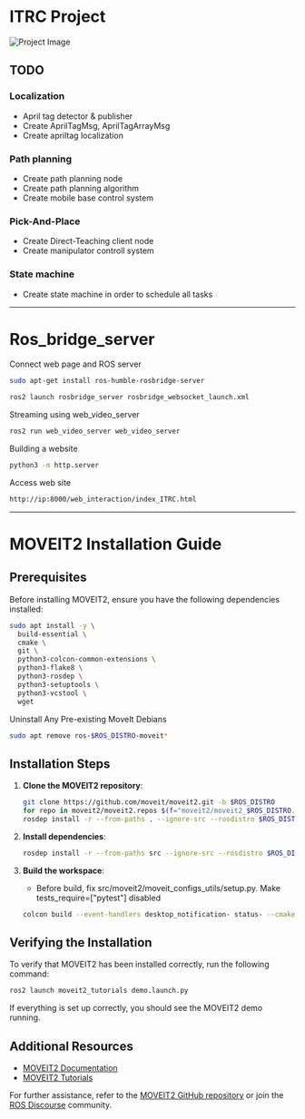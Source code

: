 # ITRC Project

![Project Image](https://www.chosun.com/resizer/v2/ZYPY6QMIOX2MLIDAHFVSAK3V4M.jpg?auth=a480083a83d7e5b8fe76e49a1e8a281f507b72ff882ef45ac6cbd58c99166ec0&width=300&height=300&smart=true)

## TODO

### Localization
- April tag detector & publisher
- Create AprilTagMsg, AprilTagArrayMsg
- Create apriltag localization

### Path planning
- Create path planning node
- Create path planning algorithm
- Create mobile base control system

### Pick-And-Place
- Create Direct-Teaching client node
- Create manipulator controll system

### State machine
- Create state machine in order to schedule all tasks

---

# Ros_bridge_server
Connect web page and ROS server
```bash
sudo apt-get install ros-humble-rosbridge-server
```
```bash
ros2 launch rosbridge_server rosbridge_websocket_launch.xml
```

Streaming using web_video_server
```bash
ros2 run web_video_server web_video_server
```

Building a website
```bash
python3 -m http.server
```

Access web site
```bash
http://ip:8000/web_interaction/index_ITRC.html
```

---

# MOVEIT2 Installation Guide

## Prerequisites

Before installing MOVEIT2, ensure you have the following dependencies installed:

```bash
sudo apt install -y \
  build-essential \
  cmake \
  git \
  python3-colcon-common-extensions \
  python3-flake8 \
  python3-rosdep \
  python3-setuptools \
  python3-vcstool \
  wget
```

Uninstall Any Pre-existing MoveIt Debians

```bash
sudo apt remove ros-$ROS_DISTRO-moveit*
```

## Installation Steps

1. **Clone the MOVEIT2 repository**:
    ```bash
    git clone https://github.com/moveit/moveit2.git -b $ROS_DISTRO
    for repo in moveit2/moveit2.repos $(f="moveit2/moveit2_$ROS_DISTRO.repos"; test -r $f && echo $f); do vcs import < "$repo"; done
    rosdep install -r --from-paths . --ignore-src --rosdistro $ROS_DISTRO -y
    ```

2. **Install dependencies**:
    ```bash
    rosdep install -r --from-paths src --ignore-src --rosdistro $ROS_DISTRO
    ```

3. **Build the workspace**:
    - Before build, fix src/moveit2/moveit_configs_utils/setup.py. Make tests_require=["pytest"] disabled
    ```bash
    colcon build --event-handlers desktop_notification- status- --cmake-args -DCMAKE_BUILD_TYPE=Release
    ```


## Verifying the Installation

To verify that MOVEIT2 has been installed correctly, run the following command:
```bash
ros2 launch moveit2_tutorials demo.launch.py
```

If everything is set up correctly, you should see the MOVEIT2 demo running.

## Additional Resources

- [MOVEIT2 Documentation](https://moveit.ros.org/documentation/)
- [MOVEIT2 Tutorials](https://ros-planning.github.io/moveit_tutorials/)

For further assistance, refer to the [MOVEIT2 GitHub repository](https://github.com/ros-planning/moveit2) or join the [ROS Discourse](https://discourse.ros.org/) community.
